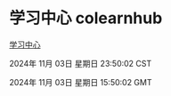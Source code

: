 # 学习中心 colearnhub
[学习中心](http://219.139.197.74:56308/colearnhub/)

2024年 11月 03日 星期日 23:50:02 CST

2024年 11月 03日 星期日 15:50:02 GMT
